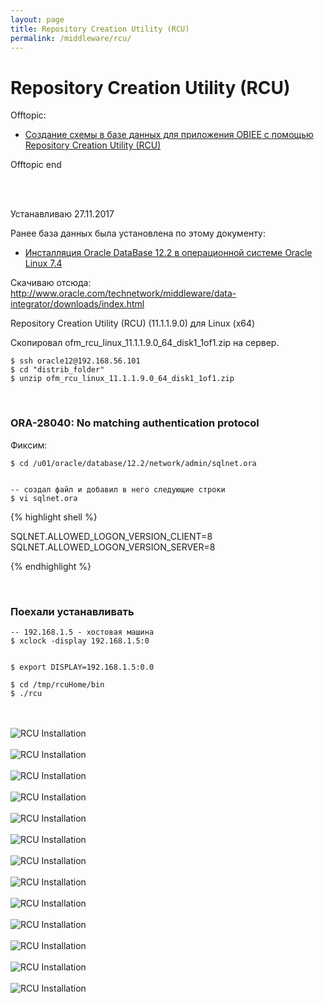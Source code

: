 ```yaml
---
layout: page
title: Repository Creation Utility (RCU)
permalink: /middleware/rcu/
---
```


# Repository Creation Utility (RCU)

Offtopic:

<ul>
    <li><a href="/docs/business-intelligence/repository-creation-utility/">Создание схемы в базе данных для приложения OBIEE с помощью Repository Creation Utility (RCU)</a></li>
</ul>


Offtopic end


<br/>
<br/>

Устанавливаю 27.11.2017

Ранее база данных была установлена по этому документу:

<ul>
    <li><a href="/database/installation/single-instance/simple/linux/7.4/oracle/12.2/">Инсталляция Oracle DataBase 12.2 в операционной системе Oracle Linux 7.4</a></li>
</ul>


Скачиваю отсюда:  
http://www.oracle.com/technetwork/middleware/data-integrator/downloads/index.html

Repository Creation Utility (RCU) (11.1.1.9.0) для Linux (x64)


Скопировал ofm_rcu_linux_11.1.1.9.0_64_disk1_1of1.zip на сервер.


    $ ssh oracle12@192.168.56.101
    $ cd "distrib_folder"
    $ unzip ofm_rcu_linux_11.1.1.9.0_64_disk1_1of1.zip


<br/>

### ORA-28040: No matching authentication protocol

Фиксим:

    $ cd /u01/oracle/database/12.2/network/admin/sqlnet.ora


    -- создал файл и добавил в него следующие строки
    $ vi sqlnet.ora


{% highlight shell %}

SQLNET.ALLOWED_LOGON_VERSION_CLIENT=8
SQLNET.ALLOWED_LOGON_VERSION_SERVER=8

{% endhighlight %}


<br/>

### Поехали устанавливать

    -- 192.168.1.5 - хостовая машина
    $ xclock -display 192.168.1.5:0


    $ export DISPLAY=192.168.1.5:0.0

    $ cd /tmp/rcuHome/bin
    $ ./rcu


<br/><br/><img src="http://img.oradba.net/03-middleware/rcu/pic01.png" border="0" alt="RCU Installation">
<br/><br/><img src="http://img.oradba.net/03-middleware/rcu/pic02.png" border="0" alt="RCU Installation">
<br/><br/><img src="http://img.oradba.net/03-middleware/rcu/pic03.png" border="0" alt="RCU Installation">
<br/><br/><img src="http://img.oradba.net/03-middleware/rcu/pic04.png" border="0" alt="RCU Installation">
<br/><br/><img src="http://img.oradba.net/03-middleware/rcu/pic05.png" border="0" alt="RCU Installation">
<br/><br/><img src="http://img.oradba.net/03-middleware/rcu/pic06.png" border="0" alt="RCU Installation">
<br/><br/><img src="http://img.oradba.net/03-middleware/rcu/pic07.png" border="0" alt="RCU Installation">
<br/><br/><img src="http://img.oradba.net/03-middleware/rcu/pic08.png" border="0" alt="RCU Installation">
<br/><br/><img src="http://img.oradba.net/03-middleware/rcu/pic09.png" border="0" alt="RCU Installation">
<br/><br/><img src="http://img.oradba.net/03-middleware/rcu/pic10.png" border="0" alt="RCU Installation">
<br/><br/><img src="http://img.oradba.net/03-middleware/rcu/pic11.png" border="0" alt="RCU Installation">
<br/><br/><img src="http://img.oradba.net/03-middleware/rcu/pic12.png" border="0" alt="RCU Installation">
<br/><br/><img src="http://img.oradba.net/03-middleware/rcu/pic13.png" border="0" alt="RCU Installation">

